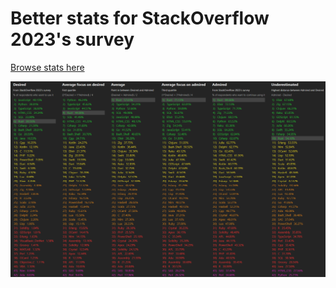 # Better stats for StackOverflow 2023's survey

[Browse stats here](https://mariovieilledent.github.io/)

![showcase](Showcase.png)